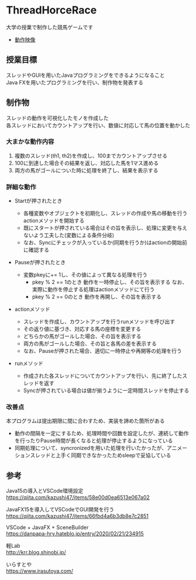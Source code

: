 # ThreadHorceRace
大学の授業で制作した競馬ゲームです

* [動作映像](https://youtu.be/PS6c9L2hMAY)

## 授業目標
スレッドやGUIを用いたJavaプログラミングをできるようになること  
Java FXを用いたプログラミングを行い、制作物を発表する

## 制作物
スレッドの動作を可視化したモノを作成した  
各スレッドにおいてカウントアップを行い、数値に対応して馬の位置を動かした

### 大まかな動作内容
1. 複数のスレッド(th1, th2)を作成し、100までカウントアップさせる
2. 100に到達した場合その結果を返し、対応した馬を1マス進める
3. 両方の馬がゴールについた時に処理を終了し、結果を表示する

### 詳細な動作
* Startが押されたとき
    * 各種変数やオブジェクトを初期化し、スレッドの作成や馬の移動を行うactionメソッドを開始する
    * 既にスタートが押されている場合はその旨を表示し、処理に変更を与えないよう工夫した(変数による条件分岐)
    * なお、Syncにチェックが入っているか(同期を行うか)はactionの開始前に確認する

* Pauseが押されたとき
    * 変数pkeyに+= 1し、その値によって異なる処理を行う
        * pkey % 2 == 1のとき
            動作を一時停止し、その旨を表示する
            なお、実際に動作を停止する処理はactionメソッドにて行う
        * pkey % 2 == 0のとき
            動作を再開し、その旨を表示する

* actionメソッド
    * スレッドを作成し、カウントアップを行うrunメソッドを呼び出す
    * その返り値に基づき、対応する馬の座標を変更する
    * どちらかの馬がゴールした場合、その旨を表示する
    * 両方の馬がゴールした場合、その旨と各馬の差を表示する
    * なお、Pauseが押された場合、適切に一時停止や再開等の処理を行う

* runメソッド
    * 作成された各スレッドについてカウントアップを行い、先に終了したスレッドを返す
    * Syncが押されている場合は値が揃うように一定時間スレッドを停止する

### 改善点
本プログラムは提出期限に間に合わすため、実装を諦めた箇所がある  
* 動作の間隔を一定にするため、処理時間や回数を設定したが、連続して動作を行ったりPause時間が長くなると処理が停止するようになっている
* 同期処理について、syncronizedを用いた処理を行いたかったが、アニメーションスレッドと上手く同期できなかったためsleepで妥協している

## 参考
Java15の導入とVSCode環境設定  
https://qiita.com/kazushi47/items/58e00d0ea6513e067a02

JavaFX15を導入してVSCodeでGUI開発を行う  
https://qiita.com/kazushi47/items/66fbd4a6b3db8e7c2851

VSCode + JavaFX + SceneBuilder  
https://danpapa-hry.hateblo.jp/entry/2020/02/21/234915

軽Lab  
http://krr.blog.shinobi.jp/

いらすとや  
https://www.irasutoya.com/

